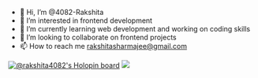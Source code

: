 - 👋 Hi, I’m @4082-Rakshita
- 👀 I’m interested in frontend development
- 🌱 I’m currently learning web development and working on  coding skills
- 💞️ I’m looking to collaborate on frontend projects
- 📫 How to reach me rakshitasharmajee@gmail.com

<!---
4082-Rakshita/4082-Rakshita is a ✨ special ✨ repository because its `README.md` (this file) appears on your GitHub profile.
You can click the Preview link to take a look at your changes.
--->
[![@rakshita4082's Holopin board](https://holopin.me/rakshita4082)](https://holopin.io/@rakshita4082)
<a href="https://visitcount.itsvg.in">
  <img src="https://visitcount.itsvg.in/api?id=4082-Rakshita&label=Profile%20Views&color=10&pretty=false" />
</a>
